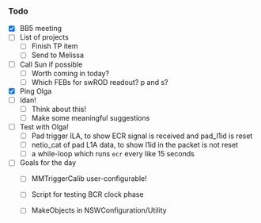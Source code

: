 ### Todo

- [x] BB5 meeting
- [ ] List of projects
   - [ ] Finish TP item
   - [ ] Send to Melissa
- [ ] Call Sun if possible
   - [ ] Worth coming in today?
   - [ ] Which FEBs for swROD readout? p and s?
- [x] Ping Olga
- [ ] Idan!
   - [ ] Think about this!
   - [ ] Make some meaningful suggestions
- [ ] Test with Olga!
   - [ ] Pad trigger ILA, to show ECR signal is received and pad_l1id is reset
   - [ ] netio_cat of pad L1A data, to show l1id in the packet is not reset
   - [ ] a while-loop which runs `ecr` every like 15 seconds
- [ ] Goals for the day
   - [ ] MMTriggerCalib user-configurable!
   - [ ] Script for testing BCR clock phase
   - [ ] MakeObjects in NSWConfiguration/Utility
   

